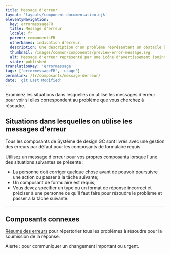 ```yaml
---
title: Message d'erreur
layout: 'layouts/component-documentation.njk'
eleventyNavigation:
  key: errormessageFR
  title: Message d'erreur
  locale: fr
  parent: componentsFR
  otherNames: indication d'erreur.
  description: Une description d'un problème représentant un obstacle à un objectif utilisateur.
  thumbnail: /images/common/components/preview-error-message.svg
  alt: Message d'erreur représenté par une icône d'avertissement (point d'exclamation blanc à l'intérieur d'un triangle rouge), placé à côté d'un rectangle arrondi rouge.
  state: published
translationKey: 'errormessage'
tags: ['errormessageFR', 'usage']
permalink: /fr/composants/message-derreur/
date: 'git Last Modified'
---
```


Examinez les situations dans lesquelles on utilise les messages d'erreur pour voir si elles correspondent au problème que vous cherchez à résoudre.

## Situations dans lesquelles on utilise les messages d'erreur

Tous les composants de Système de design GC sont livrés avec une gestion des erreurs par défaut pour les composants de formulaire requis.

Utilisez un message d'erreur pour vos propres composants lorsque l'une des situations suivantes se présente :

- La personne doit corriger quelque chose avant de pouvoir poursuivre une action ou passer à la tâche suivante;
- Un composant de formulaire est requis;
- Vous devez spécifier un type ou un format de réponse incorrect et préciser à une personne ce qu'il faut faire pour résoudre le problème et passer à la tâche suivante.

<hr/>

## Composants connexes

<a href="{{ links.errorSummary }}">Résumé des erreurs</a> pour répertorier tous les problèmes à résoudre pour la soumission de la réponse.

Alerte : pour communiquer un changement important ou urgent.
